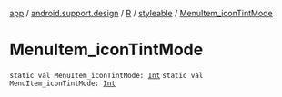 [app](../../../index.md) / [android.support.design](../../index.md) / [R](../index.md) / [styleable](index.md) / [MenuItem_iconTintMode](.)

# MenuItem_iconTintMode

`static val MenuItem_iconTintMode: `[`Int`](https://kotlinlang.org/api/latest/jvm/stdlib/kotlin/-int/index.html)
`static val MenuItem_iconTintMode: `[`Int`](https://kotlinlang.org/api/latest/jvm/stdlib/kotlin/-int/index.html)